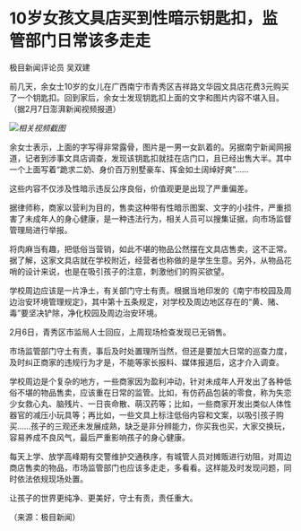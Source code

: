 # 10岁女孩文具店买到性暗示钥匙扣，监管部门日常该多走走

极目新闻评论员 吴双建

前几天，余女士10岁的女儿在广西南宁市青秀区吉祥路文华园文具店花费3元购买了一个钥匙扣。回到家后，余女士发现钥匙扣上面的文字和图片内容不堪入目。（据2月7日澎湃新闻视频报道）

![](https://inews.gtimg.com/newsapp_bt/0/15649024312/1000)_相关视频截图_

余女士表示，上面的字写得非常露骨，图片是一男一女趴着的。另据南宁新闻网报道，记者到涉事文具店调查，发现该钥匙扣就挂在店门口，且已经出售大半。其中一个上面写着“跪求二奶、身价百万别墅豪车、挥金如土阔绰好爽”……

这些内容不仅涉及性暗示违反公序良俗，价值观更是出现了严重偏差。

据律师称，商家以营利为目的，售卖这种带有性暗示图案、文字的小挂件，严重损害了未成年人的身心健康，是一种违法行为，相关人员可以搜集证据，向市场监督管理局进行举报。

将肉麻当有趣，把低俗当营销，如此不堪的物品公然摆在文具店售卖，这不正常。据了解，这家文具店就在学校附近，经营者也称做的是学生生意。另外，从物品花哨的设计来说，也是在吸引孩子的注意，刺激他们的购买欲望。

学校周边应该是一片净土，有关部门守土有责。根据当地印发的《南宁市校园及周边治安环境管理规定》，其中第十五条规定，对学校及周边地区存在的“黄、赌、毒”要坚决铲除，净化校园及周边治安环境。

2月6日，青秀区市监局人士回应，上周现场检查发现已无销售。

市场监管部门守土有责，事后及时处置理所当然，但还是要加大日常的巡查力度，及时纠正商家的违规行为才是，不能等家长报料、媒体报道后，这才介入调查。

学校周边是个复杂的地方，一些商家因为盈利冲动，针对未成年人开发出了各种低俗不堪的物品售卖，应该重在日常的监管。比如，有仿药品包装的零食，称为失恋少女救心丸、脑残片、一日丧命散、萌汉药等；比如，一些商家开发出类似人体性器官的减压小玩具等；再比如，一些文具上标注低俗内容和文案，以吸引孩子购买……孩子的三观还未发展成熟，缺乏是非分辨能力，你买我也买，大家交换玩，容易养成不良风气，最后严重影响孩子的身心健康。

每天上学、放学高峰期有交警维护交通秩序，有城管人员对摊贩进行劝阻，对周边商店售卖的物品，市场监管部门也应该多走走，多看看。这样能及时发现问题，同时依法依规现场处置。

让孩子的世界更纯净、更美好，守土有责，责任重大。

（来源：极目新闻）

